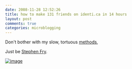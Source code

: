 ```yaml
---
date: 2008-11-28 12:52:26
title: how to make 131 friends on identi.ca in 14 hours
layout: post
comments: true
categories: microblogging
---
```

Don't bother with my slow, tortuous
[methods](http://www.nbrightside.com/blog/2008/07/16/how-to-make-100-friends-on-identi-ca-in-14-days/),

Just be [Stephen Fry](http://identi.ca/stephenfry).

[![image](http://lh4.ggpht.com/_l2uGy1RGCiE/SS_pOC-ctSI/AAAAAAAAA4Q/hdeKLOeB4HQ/s400/Fry.PNG)](http://picasaweb.google.com/lh/photo/8G80yHzMiiIAO_xiua6WTQ)
